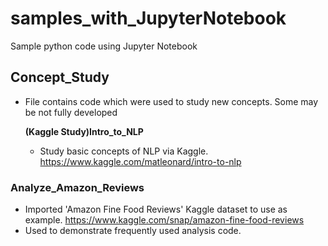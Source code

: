 # samples_with_JupyterNotebook
Sample python code using Jupyter Notebook

## Concept_Study
- File contains code which were used to study new concepts. Some may be not fully developed

  **(Kaggle Study)Intro_to_NLP**
   - Study basic concepts of NLP via Kaggle. https://www.kaggle.com/matleonard/intro-to-nlp

### Analyze_Amazon_Reviews
- Imported 'Amazon Fine Food Reviews' Kaggle dataset to use as example. https://www.kaggle.com/snap/amazon-fine-food-reviews
- Used to demonstrate frequently used analysis code.




